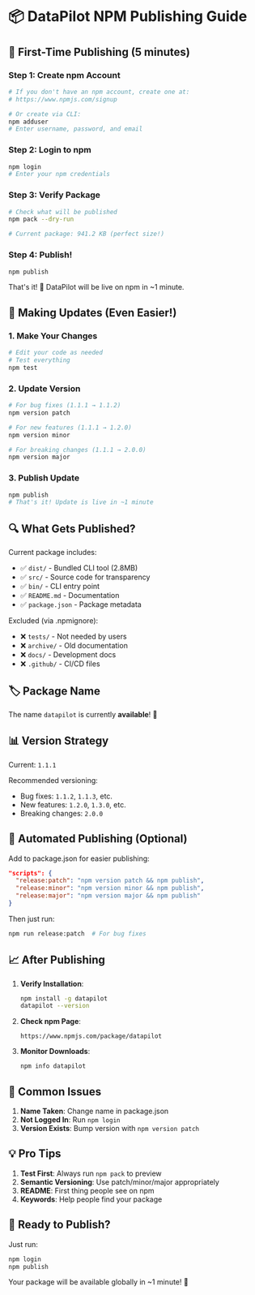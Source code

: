 # 📦 DataPilot NPM Publishing Guide

## 🚀 First-Time Publishing (5 minutes)

### Step 1: Create npm Account
```bash
# If you don't have an npm account, create one at:
# https://www.npmjs.com/signup

# Or create via CLI:
npm adduser
# Enter username, password, and email
```

### Step 2: Login to npm
```bash
npm login
# Enter your npm credentials
```

### Step 3: Verify Package
```bash
# Check what will be published
npm pack --dry-run

# Current package: 941.2 KB (perfect size!)
```

### Step 4: Publish!
```bash
npm publish
```

That's it! 🎉 DataPilot will be live on npm in ~1 minute.

## 📝 Making Updates (Even Easier!)

### 1. Make Your Changes
```bash
# Edit your code as needed
# Test everything
npm test
```

### 2. Update Version
```bash
# For bug fixes (1.1.1 → 1.1.2)
npm version patch

# For new features (1.1.1 → 1.2.0)
npm version minor

# For breaking changes (1.1.1 → 2.0.0)
npm version major
```

### 3. Publish Update
```bash
npm publish
# That's it! Update is live in ~1 minute
```

## 🔍 What Gets Published?

Current package includes:
- ✅ `dist/` - Bundled CLI tool (2.8MB)
- ✅ `src/` - Source code for transparency
- ✅ `bin/` - CLI entry point
- ✅ `README.md` - Documentation
- ✅ `package.json` - Package metadata

Excluded (via .npmignore):
- ❌ `tests/` - Not needed by users
- ❌ `archive/` - Old documentation
- ❌ `docs/` - Development docs
- ❌ `.github/` - CI/CD files

## 🏷️ Package Name

The name `datapilot` is currently **available**! 🎉

## 📊 Version Strategy

Current: `1.1.1`

Recommended versioning:
- Bug fixes: `1.1.2`, `1.1.3`, etc.
- New features: `1.2.0`, `1.3.0`, etc.
- Breaking changes: `2.0.0`

## 🔄 Automated Publishing (Optional)

Add to package.json for easier publishing:
```json
"scripts": {
  "release:patch": "npm version patch && npm publish",
  "release:minor": "npm version minor && npm publish",
  "release:major": "npm version major && npm publish"
}
```

Then just run:
```bash
npm run release:patch  # For bug fixes
```

## 📈 After Publishing

1. **Verify Installation**:
   ```bash
   npm install -g datapilot
   datapilot --version
   ```

2. **Check npm Page**:
   ```
   https://www.npmjs.com/package/datapilot
   ```

3. **Monitor Downloads**:
   ```bash
   npm info datapilot
   ```

## 🚨 Common Issues

1. **Name Taken**: Change name in package.json
2. **Not Logged In**: Run `npm login`
3. **Version Exists**: Bump version with `npm version patch`

## 💡 Pro Tips

1. **Test First**: Always run `npm pack` to preview
2. **Semantic Versioning**: Use patch/minor/major appropriately
3. **README**: First thing people see on npm
4. **Keywords**: Help people find your package

## 🎯 Ready to Publish?

Just run:
```bash
npm login
npm publish
```

Your package will be available globally in ~1 minute! 🚀